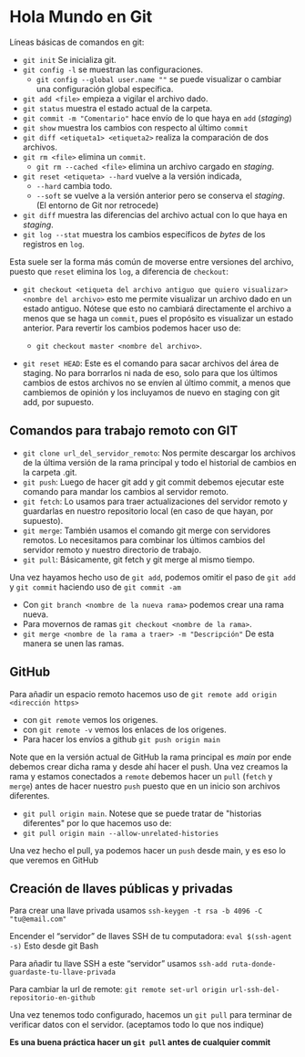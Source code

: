# Hola Mundo en Git

Líneas básicas de comandos en git:
- `git init` Se inicializa git.
- `git config -l` se muestran las configuraciones.
  - `git config --global user.name ""` se puede visualizar o cambiar una configuración global específica.
- `git add <file>` empieza a vigilar el archivo dado.
- `git status` muestra el estado actual de la carpeta.
- `git commit -m "Comentario"` hace envío de lo que haya en `add` (*staging*)
- `git show` muestra los cambios con respecto al último `commit`
- `git diff <etiqueta1> <etiqueta2>` realiza la comparación de dos archivos.
- `git rm <file>` elimina un `commit`.
  - `git rm --cached <file>` elimina un archivo cargado en *staging*.
- `git reset <etiqueta> --hard` vuelve a la versión indicada, 
  - `--hard` cambia todo.
  - `--soft` se vuelve a la versión anterior pero se conserva el *staging*. (El entorno de Git nor retrocede)
- `git diff` muestra las diferencias del archivo actual con lo que haya en *staging*.
- `git log --stat` muestra los cambios específicos de *bytes* de los registros en `log`.

Esta suele ser la forma más común de moverse entre versiones del archivo, puesto que `reset` elimina los `log`, a diferencia de `checkout`:
- `git checkout <etiqueta del archivo antiguo que quiero visualizar> <nombre del archivo>` esto me permite visualizar un archivo dado en un estado antiguo. Nótese que esto no cambiará directamente el archivo a menos que se haga un `commit`, pues el propósito es visualizar un estado anterior. Para revertir los cambios podemos hacer uso de:
  - `git checkout master <nombre del archivo>`.

- `git reset HEAD`: Este es el comando para sacar archivos del área de staging. No para borrarlos ni nada de eso, solo para que los últimos cambios de estos archivos no se envíen al último commit, a menos que cambiemos de opinión y los incluyamos de nuevo en staging con git add, por supuesto.
  

## Comandos para trabajo remoto con GIT
- `git clone url_del_servidor_remoto`: Nos permite descargar los archivos de la última versión de la rama principal y todo el historial de cambios en la carpeta .git.
- `git push`: Luego de hacer git add y git commit debemos ejecutar este comando para mandar los cambios al servidor remoto.
- `git fetch`: Lo usamos para traer actualizaciones del servidor remoto y guardarlas en nuestro repositorio local (en caso de que hayan, por supuesto).
- `git merge`: También usamos el comando git merge con servidores remotos. Lo necesitamos para combinar los últimos cambios del servidor remoto y nuestro directorio de trabajo.
- `git pull`: Básicamente, git fetch y git merge al mismo tiempo.

Una vez hayamos hecho uso de `git add`, podemos omitir el paso de `git add` y `git commit` haciendo uso de `git commit -am`

- Con `git branch <nombre de la nueva rama>` podemos crear una rama nueva.
- Para movernos de ramas `git checkout <nombre de la rama>`.
- `git merge <nombre de la rama a traer> -m "Descripción"` De esta manera se unen las ramas.

## GitHub
Para añadir un espacio remoto hacemos uso de `git remote add origin <dirección https>`
- con `git remote` vemos los origenes.
- con `git remote -v` vemos los enlaces de los origenes.
- Para hacer los envíos a github `git push origin main`

Note que en la versión actual de GitHub la rama principal es *main* por ende debemos crear dicha rama y desde ahí hacer el push.
Una vez creamos la rama y estamos conectados a `remote` debemos hacer un `pull` (`fetch` y `merge`) antes de hacer nuestro `push` puesto que en un inicio son archivos diferentes. 
- `git pull origin main`.
Notese que se puede tratar de "historias diferentes" por lo que hacemos uso de:
- `git pull origin main --allow-unrelated-histories`

Una vez hecho el pull, ya podemos hacer un `push` desde main, y es eso lo que veremos en GitHub

## Creación de llaves públicas y privadas
Para crear una llave privada usamos `ssh-keygen -t rsa -b 4096 -C "tu@email.com"`

Encender el “servidor” de llaves SSH de tu computadora:
`eval $(ssh-agent -s)` Esto desde git Bash

Para añadir tu llave SSH a este “servidor” usamos `ssh-add ruta-donde-guardaste-tu-llave-privada`

Para cambiar la url de remote: `git remote set-url origin url-ssh-del-repositorio-en-github`

Una vez tenemos todo configurado, hacemos un `git pull` para terminar de verificar datos con el servidor. (aceptamos todo lo que nos indique)

**Es una buena práctica hacer un `git pull` antes de cualquier commit**